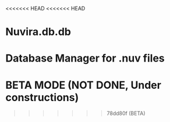 <<<<<<< HEAD
<<<<<<< HEAD
# Nuvira.db.db
Database Manager for .nuv files
=======
# BETA MODE (NOT DONE, Under constructions)
>>>>>>> 78dd80f (BETA)
